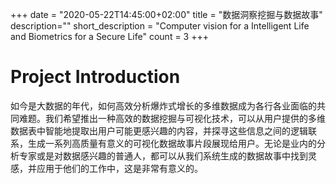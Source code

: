 +++
date = "2020-05-22T14:45:00+02:00"
title = "数据洞察挖掘与数据故事"
description=""
short_description = "Computer vision for a Intelligent Life and Biometrics for a Secure Life"
count = 3
+++
# Project Introduction

如今是大数据的年代，如何高效分析爆炸式增长的多维数据成为各行各业面临的共同难题。我们希望推出一种高效的数据挖掘与可视化技术，可以从用户提供的多维数据表中智能地提取出用户可能更感兴趣的内容，并探寻这些信息之间的逻辑联系，生成一系列高质量有意义的可视化数据故事片段展现给用户。无论是业内的分析专家或是对数据感兴趣的普通人，都可以从我们系统生成的数据故事中找到灵感，并应用于他们的工作中，这是非常有意义的。